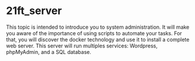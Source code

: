 # 21ft_server 
This topic is intended to introduce you to system administration. It will make you aware
of the importance of using scripts to automate your tasks. For that, you will discover
the docker technology and use it to install a complete web server. This server will run
multiples services: Wordpress, phpMyAdmin, and a SQL database.
